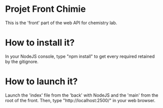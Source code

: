 # Projet Front Chimie
 This is the 'front' part of the web API for chemistry lab.
# How to install it?
 In your NodeJS console, type "npm install" to get every required retained by the gitignore.
# How to launch it?
 Launch the 'index' file from the 'back' with NodeJS and the 'main' from the root of the front.
 Then, type "http://localhost:2500/" in your web browser.